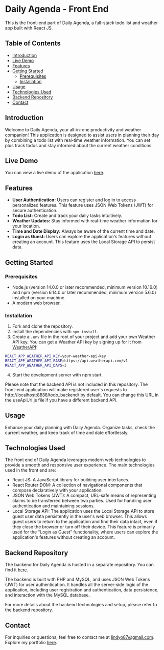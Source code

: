 # Daily Agenda - Front End

This is the front-end part of Daily Agenda, a full-stack todo list and weather app built with React JS.

## Table of Contents

- [Introduction](#introduction)
- [Live Demo](#live-demo)
- [Features](#features)
- [Getting Started](#getting-started)
  - [Prerequisites](#prerequisites)
  - [Installation](#installation)
- [Usage](#usage)
- [Technologies Used](#technologies-used)
- [Backend Repository](#backend-repository)
- [Contact](#contact)

## Introduction

Welcome to Daily Agenda, your all-in-one productivity and weather companion! This application is designed to assist users in planning their day by combining a todo list with real-time weather information. You can set plus track todos and stay informed about the current weather conditions.

## Live Demo

You can view a live demo of the application [here](https://daily-agenda-289d3.web.app/).

## Features

- **User Authentication:** Users can register and log in to access personalized features. This feature uses JSON Web Tokens (JWT) for secure authentication.
- **Todo List:** Create and track your daily tasks intuitively.
- **Weather Updates:** Stay informed with real-time weather information for your location.
- **Time and Date Display:** Always be aware of the current time and date.
- **Login as Guest:** Users can explore the application's features without creating an account. This feature uses the Local Storage API to persist data.

## Getting Started

### Prerequisites

- Node.js (version 14.0.0 or later recommended, minimum version 10.16.0) and npm (version 6.14.0 or later recommended, minimum version 5.6.0) installed on your machine.
- A modern web browser.

### Installation

1. Fork and clone the repository.
2. Install the dependencies with `npm install`.
3. Create a `.env` file in the root of your project and add your own Weather API key. You can get a Weather API key by signing up for it from [WeatherAPI](https://www.weatherapi.com/signup.aspx):

```bash
REACT_APP_WEATHER_API_KEY=your-weather-api-key
REACT_APP_WEATHER_API_BASE=https://api.weatherapi.com/v1
REACT_APP_WEATHER_API_DAYS=3
```

4. Start the development server with npm start.

Please note that the backend API is not included in this repository.  The front-end application will make registered user's requests to http://localhost:8888/todo_backend/ by default.  You can change this URL in the useApiUrl.js file if you have a different backend API.

## Usage

Enhance your daily planning with Daily Agenda. Organize tasks, check the current weather, and keep track of time and date effortlessly.

## Technologies Used

The front end of Daily Agenda leverages modern web technologies to provide a smooth and responsive user experience. The main technologies used in the front end are:

- React JS: A JavaScript library for building user interfaces.
- React Router DOM: A collection of navigational components that compose declaratively with your application.
- JSON Web Tokens (JWT): A compact, URL-safe means of representing claims to be transferred between two parties. Used for handling user authentication and maintaining sessions.
- Local Storage API: The application uses the Local Storage API to store guest user data persistently in the user's web browser. This allows guest users to return to the application and find their data intact, even if they close the browser or turn off their device. This feature is primarily used for the "Login as Guest" functionality, where users can explore the application's features without creating an account.

## Backend Repository

The backend for Daily Agenda is hosted in a separate repository. You can find it [here](https://github.com/habanerocity/daily_agenda_backend).

The backend is built with PHP and MySQL, and uses JSON Web Tokens (JWT) for user authentication. It handles all the server-side logic of the application, including user registration and authentication, data persistence, and interaction with the MySQL database.

For more details about the backend technologies and setup, please refer to the backend repository.

## Contact

For inquiries or questions, feel free to contact me at lindyo87@gmail.com. Explore my portfolio [here](https://www.lindyramirez.com).
